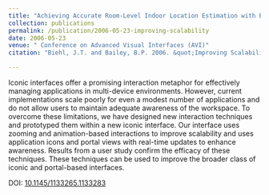 ```yaml
---
title: "Achieving Accurate Room-Level Indoor Location Estimation with Emerging IoT Networks"
collection: publications
permalink: /publication/2006-05-23-improving-scalability
date: 2006-05-23
venue: " Conference on Advanced Visual Interfaces (AVI)"
citation: "Biehl, J.T. and Bailey, B.P. 2006. &quot;Improving Scalability and Awareness in Iconic Interfaces for Multiple-Device Environments.&quot; <i>In Proceedings of the Working Conference on Advanced Visual Interfaces (AVI '06)</i>. ACM, New York, NY, USA, pp. 91-94."

---
```

Iconic interfaces offer a promising interaction metaphor for effectively managing applications in multi-device environments. However, current implementations scale poorly for even a modest number of applications and do not allow users to maintain adequate awareness of the workspace. To overcome these limitations, we have designed new interaction techniques and prototyped them within a new iconic interface. Our interface uses zooming and animation-based interactions to improve scalability and uses application icons and portal views with real-time updates to enhance awareness. Results from a user study confirm the efficacy of these techniques. These techniques can be used to improve the broader class of iconic and portal-based interfaces.

DOI: [10.1145/1133265.1133283](https://10.1145/1133265.1133283)
